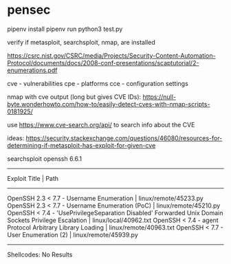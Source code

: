 # pensec

pipenv install
pipenv run python3 test.py



verify if metasploit, searchsploit, nmap, are installed


https://csrc.nist.gov/CSRC/media/Projects/Security-Content-Automation-Protocol/documents/docs/2008-conf-presentations/scaptutorial/2-enumerations.pdf

cve - vulnerabilities
cpe - platforms
cce - configuration settings

nmap with cve output (long but gives CVE IDs):
https://null-byte.wonderhowto.com/how-to/easily-detect-cves-with-nmap-scripts-0181925/

use https://www.cve-search.org/api/ to search info about the CVE



ideas:
https://security.stackexchange.com/questions/46080/resources-for-determining-if-metasploit-has-exploit-for-given-cve


searchsploit openssh 6.6.1
--------------------------------------------------------------------------------------------------------------------------- ---------------------------------
 Exploit Title                                                                                                             |  Path
--------------------------------------------------------------------------------------------------------------------------- ---------------------------------
OpenSSH 2.3 < 7.7 - Username Enumeration                                                                                   | linux/remote/45233.py
OpenSSH 2.3 < 7.7 - Username Enumeration (PoC)                                                                             | linux/remote/45210.py
OpenSSH < 7.4 - 'UsePrivilegeSeparation Disabled' Forwarded Unix Domain Sockets Privilege Escalation                       | linux/local/40962.txt
OpenSSH < 7.4 - agent Protocol Arbitrary Library Loading                                                                   | linux/remote/40963.txt
OpenSSH < 7.7 - User Enumeration (2)                                                                                       | linux/remote/45939.py
--------------------------------------------------------------------------------------------------------------------------- ---------------------------------
Shellcodes: No Results